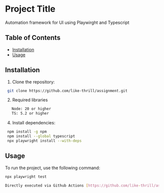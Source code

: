 # Project Title
Automation framework for UI using Playwirght and Typescript

## Table of Contents
- [Installation](#installation)
- [Usage](#usage)


## Installation
1. Clone the repository:
```bash
 git clone https://github.com/like-thrill/assignment.git
```

2. Required libraries
```bash
   Node: 20 or higher
   TS: 5.2 or higher
```

4. Install dependencies:
```bash
 npm install -g npm
 npm install --global typescript
 npx playwright install --with-deps
 ```

## Usage
To run the project, use the following command:
```bash
npx playwright test

Directly executed via Github Actions [https://github.com/like-thrill/assignment/actions]
```
